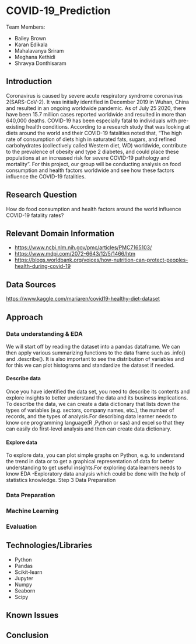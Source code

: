 # **COVID-19_Prediction**
Team Members: 
- Bailey Brown
- Karan Edikala
- Mahalavanya Sriram
- Meghana Kethidi
- Shravya Donthisaram

## Introduction

Coronavirus is caused by severe acute respiratory syndrome coronavirus 2(SARS-CoV-2).  It was initially identified in December 2019 in Wuhan, China and resulted in an ongoing worldwide pandemic.  As of July 25 2020, there have been 15.7 million cases reported worldwide and resulted in more than 640,000 deaths. COVID-19 has been especially fatal to individuals with pre-existing health conditions. According to a research study that was looking at diets around the world and their COVID-19 fatalities noted that, “The high rate of consumption of diets high in saturated fats, sugars, and refined carbohydrates (collectively called Western diet, WD) worldwide, contribute to the prevalence of obesity and type 2 diabetes, and could place these populations at an increased risk for severe COVID-19 pathology and mortality”. For this project, our group will be conducting analysis on food consumption and health factors worldwide and see how these factors influence the COVID-19 fatalities. 

## Research Question
How do food consumption and health factors around the world influence COVID-19 fatality rates?

## Relevant Domain Information
- https://www.ncbi.nlm.nih.gov/pmc/articles/PMC7165103/
- https://www.mdpi.com/2072-6643/12/5/1466/htm
- https://blogs.worldbank.org/voices/how-nutrition-can-protect-peoples-health-during-covid-19

## Data Sources
https://www.kaggle.com/mariaren/covid19-healthy-diet-dataset

## Approach
  
### Data understanding & EDA
We will start off by reading the dataset into a pandas dataframe. We can then apply various summarizing functions to the data frame such as .info() and .describe(). It is also important to see the distribution of variables and for this we can plot histograms and standardize the dataset if needed. 
#### Describe data 
Once you have identified the data set, you need to describe its contents and explore insights to better understand the data and its business implications. To describe the data, we can create a data dictionary that lists down the types of variables (e.g. sectors, company names, etc.), the number of records, and the types of analysis.For describing data learner needs to know one programming language(R ,Python or sas) and excel so that they can easily do first-level analysis and then can create data dictionary.
#### Explore data
To explore data, you can plot simple graphs on Python, e.g. to understand the trend in data or to get a graphical representation of data for better understanding to get useful insights.For exploring data learners needs to know EDA -Exploratory data analysis which could be done with the help of statistics knowledge.
Step 3 Data Preparation
  
### Data Preparation 
  
### Machine Learning   

### Evaluation 

## Technologies/Libraries
- Python 
- Pandas 
- Scikit-learn
- Jupyter
- Numpy
- Seaborn
- Scipy 

## Known Issues

## Conclusion 
